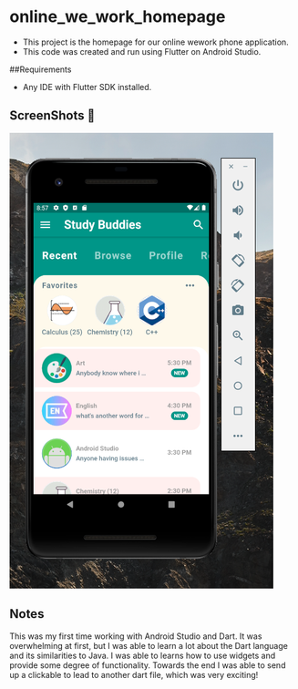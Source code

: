 # online_we_work_homepage
* This project is the homepage for our online wework phone application.
* This code was created and run using Flutter on Android Studio.


##Requirements
* Any IDE with Flutter SDK installed.



## ScreenShots 📸

<img src="ss/homepage.png"/>

## Notes
This was my first time working with Android Studio and Dart. 
It was overwhelming at first, but I was able to learn a lot about the Dart language and its similarities to Java. 
I was able to learns how to use widgets and provide some degree of functionality.
Towards the end I was able to send up a clickable to lead to another dart file, which was very exciting!